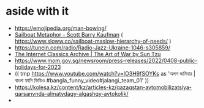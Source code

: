 # aside with it 
- https://emojipedia.org/man-bowing/ 
- [Sailboat Metaphor - Scott Barry Kaufman](https://scottbarrykaufman.com/sailboat-metaphor/#:~:text=The%20human%20needs%20that%20comprise,work%20together%20toward%20greater%20stability.)  ( https://www.sloww.co/sailboat-maslow-hierarchy-of-needs/ )
- https://tunein.com/radio/Radio-Jazz-Ukraine-1046-s305859/
- [The Internet Classics Archive | The Art of War by Sun Tzu](http://classics.mit.edu/Tzu/artwar.html) 
- https://www.mom.gov.sg/newsroom/press-releases/2022/0408-public-holidays-for-2023
- (( tmp https://www.youtube.com/watch?v=IO3H9fSOYKs as 'অলস জমিদার | বাংলা ফানি ভিডিও #bangla_funny_video#jalangi_team_01' ))
- https://kolesa.kz/content/kz/articles-kz/qazaqstan-avtomobilizatsiya-qarsanynda-almatydagy-algashqy-avtokolik/
- 
